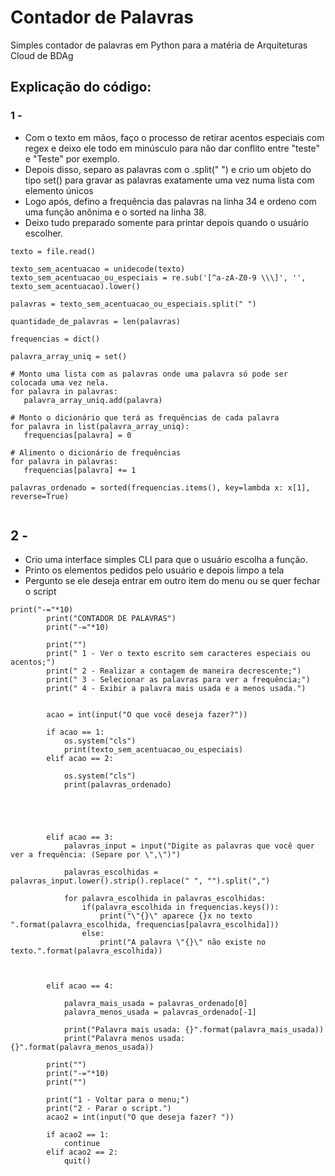 # Contador de Palavras
Simples contador de palavras em Python para a matéria de Arquiteturas Cloud de BDAg


## Explicação do código:

### 1 - 

- Com o texto em mãos, faço o processo de retirar acentos especiais com regex e deixo ele todo em minúsculo para não dar conflito entre "teste" e "Teste" por exemplo.
- Depois disso, separo as palavras com o .split(" ") e crio um objeto do tipo set() para gravar as palavras exatamente uma vez numa lista com elemento únicos
- Logo após, defino a frequência das palavras na linha 34 e ordeno com uma função anônima e o sorted na linha 38.
- Deixo tudo preparado somente para printar depois quando o usuário escolher.
 ```
texto = file.read()

texto_sem_acentuacao = unidecode(texto)
texto_sem_acentuacao_ou_especiais = re.sub('[^a-zA-Z0-9 \\\]', '', texto_sem_acentuacao).lower()

palavras = texto_sem_acentuacao_ou_especiais.split(" ")

quantidade_de_palavras = len(palavras)

frequencias = dict()

palavra_array_uniq = set()

# Monto uma lista com as palavras onde uma palavra só pode ser colocada uma vez nela.
for palavra in palavras:
    palavra_array_uniq.add(palavra)

# Monto o dicionário que terá as frequências de cada palavra
for palavra in list(palavra_array_uniq):
    frequencias[palavra] = 0

# Alimento o dicionário de frequências
for palavra in palavras:
    frequencias[palavra] += 1

palavras_ordenado = sorted(frequencias.items(), key=lambda x: x[1], reverse=True)


```
## 2 -
- Crio uma interface simples CLI para que o usuário escolha a função.
- Printo os elementos pedidos pelo usuário e depois limpo a tela
- Pergunto se ele deseja entrar em outro item do menu ou se quer fechar o script
```
print("-="*10)
        print("CONTADOR DE PALAVRAS")
        print("-="*10)

        print("")
        print(" 1 - Ver o texto escrito sem caracteres especiais ou acentos;")
        print(" 2 - Realizar a contagem de maneira decrescente;")
        print(" 3 - Selecionar as palavras para ver a frequência;")
        print(" 4 - Exibir a palavra mais usada e a menos usada.")


        acao = int(input("O que você deseja fazer?"))

        if acao == 1:
            os.system("cls")    
            print(texto_sem_acentuacao_ou_especiais)   
        elif acao == 2:

            os.system("cls")
            print(palavras_ordenado)

            

            

        elif acao == 3:
            palavras_input = input("Digite as palavras que você quer ver a frequência: (Separe por \",\")")

            palavras_escolhidas = palavras_input.lower().strip().replace(" ", "").split(",")

            for palavra_escolhida in palavras_escolhidas:
                if(palavra_escolhida in frequencias.keys()):
                    print("\"{}\" aparece {}x no texto ".format(palavra_escolhida, frequencias[palavra_escolhida]))
                else:
                    print("A palavra \"{}\" não existe no texto.".format(palavra_escolhida))



        elif acao == 4:
            
            palavra_mais_usada = palavras_ordenado[0]
            palavra_menos_usada = palavras_ordenado[-1]

            print("Palavra mais usada: {}".format(palavra_mais_usada))
            print("Palavra menos usada: {}".format(palavra_menos_usada))
        
        print("")
        print("-="*10)
        print("")
        
        print("1 - Voltar para o menu;")
        print("2 - Parar o script.")
        acao2 = int(input("O que deseja fazer? "))

        if acao2 == 1:
            continue
        elif acao2 == 2:
            quit()
```
